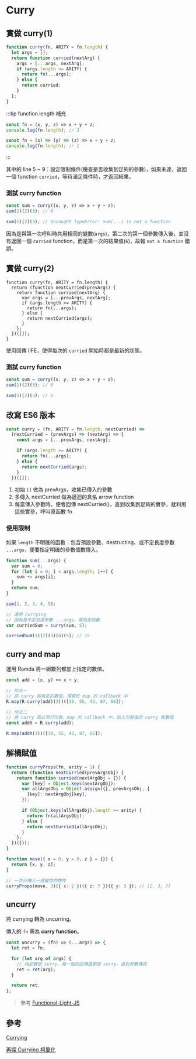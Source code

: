 # Curry

## 實做 curry(1)

```js
function curry(fn, ARITY = fn.length) {
  let args = [];
  return function curried(nextArg) {
    args = [...args, nextArg];
    if (args.length >= ARITY) {
      return fn(...args);
    } else {
      return curried;
    }
  };
}
```

:::tip function.length 補充

```js
const fn = (x, y, z) => x + y + z;
console.log(fn.length); // 3

const fn = (x) => (y) => (z) => x + y + z;
console.log(fn.length); // 1
```

:::

其中的 line 5 ~ 9：設定限制條件(檢查是否收集到足夠的參數)，如果未達，返回一個 function `curried`，等待滿足條件時，才返回結果。

### 測試 curry function

```js
const sum = curry((x, y, z) => x + y + z);
sum(1)(2)(3); // 6

sum(1)(2)(3); // Uncaught TypeError: sum(...) is not a function
```

因為是與第一次呼叫時共用相同的變數(`args`)，第二次的第一個參數傳入後，並沒有返回一個 `curried` function，而是第一次的結果值(`6`)，故報 `not a function` 錯誤。

## 實做 curry(2)

```js{2,11}
function curry(fn, ARITY = fn.length) {
  return (function nextCurried(prevArgs) {
    return function curried(nextArg) {
      var args = [...prevArgs, nextArg];
      if (args.length >= ARITY) {
        return fn(...args);
      } else {
        return nextCurried(args);
      }
    };
  })([]);
}
```

使用回傳 IIFE，使得每次的 `curried` 開始時都是最新的狀態。

### 測試 curry function

```js
const sum = curry((x, y, z) => x + y + z);
sum(1)(2)(3); // 6

sum(1)(2)(3); // 6
```

## 改寫 ES6 版本

```js
const curry = (fn, ARITY = fn.length, nextCurried) =>
  (nextCurried = (prevArgs) => (nextArg) => {
    const args = [...prevArgs, nextArg];

    if (args.length >= ARITY) {
      return fn(...args);
    } else {
      return nextCurried(args);
    }
  })([]);
```

1. 初始 `[]` 做為 prevArgs，收集已傳入的參數
1. 多傳入 nextCurried 做為遞迴的具名 arrow function
1. 每當傳入參數時，便會回傳 nextCurried()，直到收集到足夠的實參，就利用這些實參，呼叫原函數 fn

### 使用限制

如果 `length` 不明確的函數：包含預設參數、destructing、或不定長度參數 `...args`，便要指定明確的參數個數傳入。

```js
function sum(...args) {
  var sum = 0;
  for (let i = 0; i < args.length; i++) {
    sum += args[i];
  }
  return sum;
}

sum(1, 2, 3, 4, 5);

// 運用 Currying
// 因為是不定長度參數 ...args，需指定個數
var curriedSum = curry(sum, 5);

curriedSum(1)(2)(3)(4)(5); // 15
```

## curry and map

運用 Ramda 將一組數列都加上指定的數值。

```js
const add = (x, y) => x + y;

// 作法ㄧ
// 將 curry 和指定的數值，撰寫於 map 的 callback 中
R.map(R.curry(add)(3))([30, 55, 42, 87, 66]);

// 作法二
// 將 curry 函式另行包裝，map 的 callback 中，加入包裝後的 curry 和數值
const addX = R.curry(add);

R.map(addX(3))([30, 55, 42, 87, 66]);
```

## 解構賦值

```js
function curryProps(fn, arity = 1) {
  return (function nextCurried(prevArgsObj) {
    return function curried(nextArgObj = {}) {
      var [key] = Object.keys(nextArgObj);
      var allArgsObj = Object.assign({}, prevArgsObj, {
        [key]: nextArgObj[key],
      });

      if (Object.keys(allArgsObj).length >= arity) {
        return fn(allArgsObj);
      } else {
        return nextCurried(allArgsObj);
      }
    };
  })({});
}
```

```js
function move({ x = 0, y = 0, z } = {}) {
  return [x, y, z];
}

// 一次只傳入一個屬性的物件
curryProps(move, 3)({ x: 2 })({ z: 7 })({ y: 3 }); // [2, 3, 7]
```

## uncurry

將 currying 轉為 uncurring。

傳入的 `fn` 需為 **curry function**。

```js
const uncurry = (fn) => (...args) => {
  let ret = fn;

  for (let arg of args) {
    // 內部實做 curry，每一個的回傳值都是 curry，直到參數傳完
    ret = ret(arg);
  }

  return ret;
};
```

> 參考 [Functional-Light-JS](https://github.com/getify/Functional-Light-JS/blob/master/manuscript/ch3.md#no-curry-for-me-please)

## 參考

[Currying](https://ithelp.ithome.com.tw/articles/10192884)

[再探 Currying 柯里化](https://ithelp.ithome.com.tw/articles/10195145)
